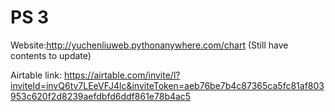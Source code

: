 # PS 3
Website:http://yuchenliuweb.pythonanywhere.com/chart
(Still have contents to update)

Airtable link:
https://airtable.com/invite/l?inviteId=invQ6tv7LEeVFJ4lc&inviteToken=aeb76be7b4c87365ca5fc81af803953c620f2d8239aefdbfd6ddf861e78b4ac5
